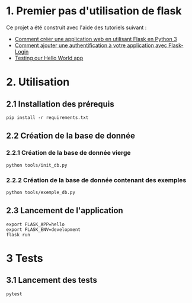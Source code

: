 # 1. Premier pas d'utilisation de flask

Ce projet a été construit avec l'aide des tutoriels suivant : 
- [Comment créer une application web en utilisant Flask en Python 3](https://www.digitalocean.com/community/tutorials/how-to-make-a-web-application-using-flask-in-python-3-fr)
- [Comment ajouter une authentification à votre application avec Flask-Login](https://www.digitalocean.com/community/tutorials/how-to-add-authentication-to-your-app-with-flask-login-fr)
- [Testing our Hello World app](https://riptutorial.com/flask/example/4122/testing-our-hello-world-app)

# 2. Utilisation

## 2.1 Installation des prérequis
    pip install -r requirements.txt

## 2.2 Création de la base de donnée

### 2.2.1 Création de la base de donnée vierge

    python tools/init_db.py

### 2.2.2 Création de la base de donnée contenant des exemples

    python tools/exemple_db.py

## 2.3 Lancement de l'application

    export FLASK_APP=hello
    export FLASK_ENV=development
    flask run

# 3 Tests
## 3.1 Lancement des tests
    pytest
